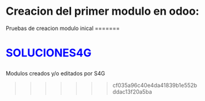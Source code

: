 <h1>
Creacion del primer modulo en odoo:
</h1>	
	Pruebas de creacion
        modulo inical
=======
<h3 style="font-size:28px; color:blue; text-transform:uppercase">Soluciones4G</h3>

Modulos creados y/o editados por S4G
>>>>>>> cf035a96c40e4da41839b1e552bddac13f20a5ba
